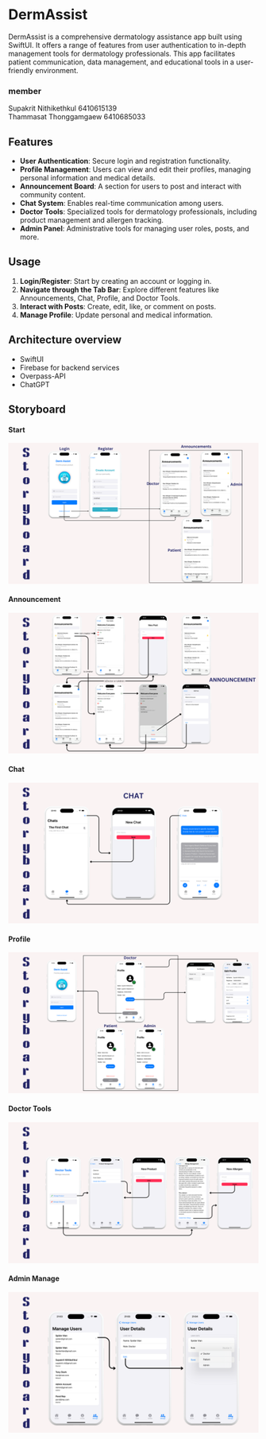 # DermAssist

DermAssist is a comprehensive dermatology assistance app built using SwiftUI. It offers a range of features from user authentication to in-depth management tools for dermatology professionals. This app facilitates patient communication, data management, and educational tools in a user-friendly environment.

### member
Supakrit Nithikethkul 6410615139  
Thammasat Thonggamgaew 6410685033

## Features

- **User Authentication**: Secure login and registration functionality.
- **Profile Management**: Users can view and edit their profiles, managing personal information and medical details.
- **Announcement Board**: A section for users to post and interact with community content.
- **Chat System**: Enables real-time communication among users.
- **Doctor Tools**: Specialized tools for dermatology professionals, including product management and allergen tracking.
- **Admin Panel**: Administrative tools for managing user roles, posts, and more.

## Usage

1. **Login/Register**: Start by creating an account or logging in.
2. **Navigate through the Tab Bar**: Explore different features like Announcements, Chat, Profile, and Doctor Tools.
3. **Interact with Posts**: Create, edit, like, or comment on posts.
4. **Manage Profile**: Update personal and medical information.

## Architecture overview

- SwiftUI
- Firebase for backend services
- Overpass-API
- ChatGPT

## Storyboard

#### Start

![Start](./Final/Storyboard/Start.png)

#### Announcement

![Announcement](./Final/Storyboard/Announcement.png)

#### Chat

![Chat](./Final/Storyboard/Chat.png)

#### Profile

![Profile](./Final/Storyboard/Profile.png)

#### Doctor Tools

![Doctor Tools](./Final/Storyboard/Doctor%20Tools.png)

#### Admin Manage

![Admin Manage](./Final/Storyboard/Admin%20Manage.png)
